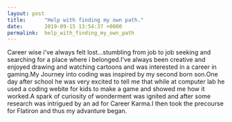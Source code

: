 ```yaml
---
layout: post
title:      "Help with finding my own path."
date:       2019-09-15 13:54:37 +0000
permalink:  help_with_finding_my_own_path
---
```



Career wise i've always felt lost...stumbling from job to job seeking and searching for a place where i belonged.I've always been creative and enjoyed drawing and watching cartoons and was interested in a career in gaming.My Journey into coding was inspired by my second born son.One day after school he was very excited to tell me that while at computer lab he used a coding webite for kids to make a game and showed me how it worked.A spark of curiosity of wonderment was ignited and after some research was intrigued by an ad for Career Karma.I then took the precourse for Flatiron and thus my advanture began.
